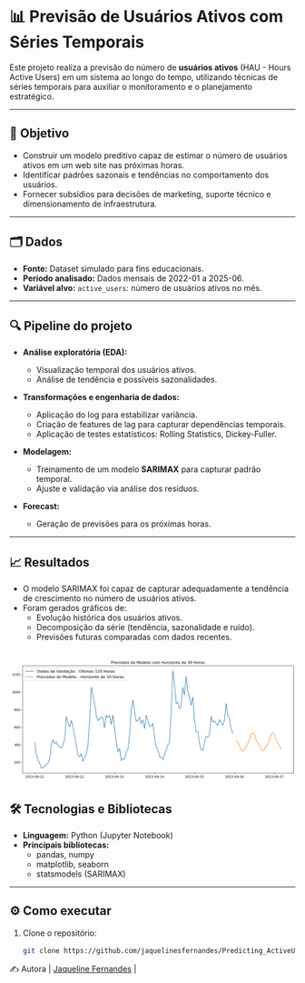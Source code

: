 # 📊 Previsão de Usuários Ativos com Séries Temporais

Este projeto realiza a previsão do número de **usuários ativos** (HAU - Hours Active Users) em um sistema ao longo do tempo, utilizando técnicas de séries temporais para auxiliar o monitoramento e o planejamento estratégico.

---

## 🚀 Objetivo

- Construir um modelo preditivo capaz de estimar o número de usuários ativos em um web site nas próximas horas.
- Identificar padrões sazonais e tendências no comportamento dos usuários.
- Fornecer subsídios para decisões de marketing, suporte técnico e dimensionamento de infraestrutura.

---

## 🗂️ Dados

- **Fonte:** Dataset simulado para fins educacionais.
- **Período analisado:** Dados mensais de 2022-01 a 2025-06.
- **Variável alvo:**  `active_users`: número de usuários ativos no mês.

---

## 🔍 Pipeline do projeto

- **Análise exploratória (EDA):**
  - Visualização temporal dos usuários ativos.
  - Análise de tendência e possíveis sazonalidades.

- **Transformações e engenharia de dados:**
  - Aplicação do log para estabilizar variância.
  - Criação de features de lag para capturar dependências temporais.
  - Aplicação de testes estatísticos: Rolling Statistics, Dickey-Fuller.

- **Modelagem:**
  - Treinamento de um modelo **SARIMAX** para capturar padrão temporal.
  - Ajuste e validação via análise dos resíduos.

- **Forecast:**
  - Geração de previsões para os próximas horas.

---

## 📈 Resultados

- O modelo SARIMAX foi capaz de capturar adequadamente a tendência de crescimento no número de usuários ativos.
- Foram gerados gráficos de:
  - Evolução histórica dos usuários ativos.
  - Decomposição da série (tendência, sazonalidade e ruído).
  - Previsões futuras comparadas com dados recentes.

![alt text](image.png)
---

## 🛠️ Tecnologias e Bibliotecas

- **Linguagem:** Python (Jupyter Notebook)
- **Principais bibliotecas:**
  - pandas, numpy
  - matplotlib, seaborn
  - statsmodels (SARIMAX)

---

## ⚙️ Como executar

1. Clone o repositório:
   ```bash
   git clone https://github.com/jaquelinesfernandes/Predicting_ActiveUsers_TimeSeries.git


✍️ Autora
|          [Jaqueline Fernandes](https://github.com/jaquelinesfernandes)          |
